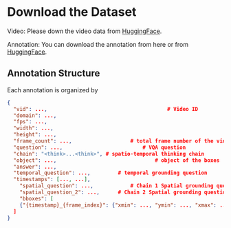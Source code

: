 # **Download the Dataset**

Video: Please down the video data from [HuggingFace](https://huggingface.co/datasets/V-STaR-Bench/V-STaR).

Annotation: You can download the annotation from here or from [HuggingFace](https://huggingface.co/datasets/V-STaR-Bench/V-STaR).

## Annotation Structure

Each annotation is organized by

```json
{
  "vid": ...,										# Video ID
  "domain": ..., 
  "fps": ..., 
  "width": ..., 
  "height": ..., 
  "frame_count": ..., 					# total frame number of the video
  "question": ..., 							# VQA question
  "chain": "<think>...<think>", # spatio-temporal thinking chain
  "object": ..., 								# object of the boxes
  "answer": ..., 
  "temporal_question": ..., 		# temporal grounding question
  "timestamps": [..., ...], 
	"spatial_question": ..., 			# Chain 1 Spatial grounding question
	"spatial_question_2": ..., 		# Chain 2 Spatial grounding question	
	"bboxes": [
    {"{timestamp}_{frame_index}": {"xmin": ..., "ymin": ..., "xmax": ..., "ymax": ...},...
  ]
}
```

